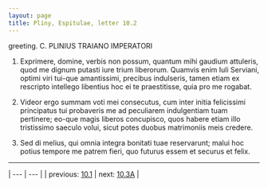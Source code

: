 ```yaml
---
layout: page
title: Pliny, Espitulae, letter 10.2
---
```


greeting. C. PLINIUS TRAIANO IMPERATORI



1. Exprimere, domine, verbis non possum, quantum mihi gaudium attuleris, quod me dignum putasti iure trium liberorum. Quamvis enim Iuli Serviani, optimi viri tui-que amantissimi, precibus indulseris, tamen etiam ex rescripto intellego libentius hoc ei te praestitisse, quia pro me rogabat.



2. Videor ergo summam voti mei consecutus, cum inter initia felicissimi principatus tui probaveris me ad peculiarem indulgentiam tuam pertinere; eo-que magis liberos concupisco, quos habere etiam illo tristissimo saeculo volui, sicut potes duobus matrimoniis meis credere.



3. Sed di melius, qui omnia integra bonitati tuae reservarunt; malui hoc potius tempore me patrem fieri, quo futurus essem et securus et felix.



---

| --- | --- |
| previous: [10.1](../10.1/) | next: [10.3A](../10.3A/) |